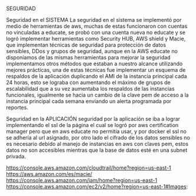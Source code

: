 SEGURIDAD

Seguridad en el SISTEMA
La seguridad en el sistema se implementó por medio de herramientas de aws, muchas de estas funcionaron con cuentas no vinculadas a educate, se probó con una cuenta nueva no educate y se logró implementar herramientas como Security HUB, AWS shield y Macie, que implementan técnicas de seguridad para protección de datos sensibles, DDos y grupos de seguridad, aunque en la AWS educate no disponíamos de las mismas herramientas para mejorar la seguridad implementamos otros métodos que estaban a nuestro alcance utilizando mejores prácticas, una de estas técnicas fue implementar un esquema de respaldos de la aplicación duplicando el AMI de la instancia principal cada 24 horas, esto se lograba con aumentando el máximo de grupos de escalabilidad que a su vez aumentaba los respaldos de las instancias funcionales, igualmente se hacia un cambio de la clave pem de acceso a la instancia principal cada semana enviando un alerta programada por reportes.

Seguridad en la APLICACIÓN
seguridad por la aplicación se iba a lograr implementando el ssl de la página el cual se logró por aws certification manager pero que en aws educate no permitía usar, y por docker el ssl no se adhería al url asignado, por otro lado el cifrado de los datos sensibles no es necesario debido al manejo de instancias en aws con claves pem, estos datos no son accesibles mientras que la base de datos esté en una subnet privada.

https://console.aws.amazon.com/cloudtrail/home?region=us-east-1
https://aws.amazon.com/es/macie/
https://console.aws.amazon.com/iam/home?region=us-east-1
https://console.aws.amazon.com/ec2/v2/home?region=us-east-1#Images:

